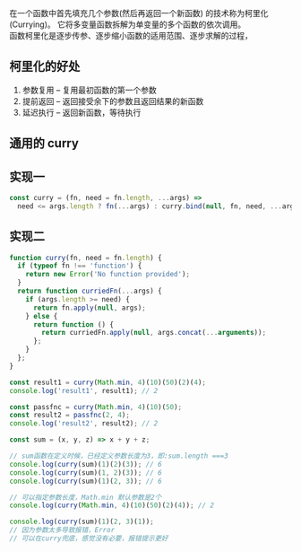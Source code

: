 在一个函数中首先填充几个参数(然后再返回一个新函数) 的技术称为柯里化(Currying)。
它将多变量函数拆解为单变量的多个函数的依次调用。  
函数柯里化是逐步传参、逐步缩小函数的适用范围、逐步求解的过程，

## 柯里化的好处

1. 参数复用 – 复用最初函数的第一个参数
2. 提前返回 – 返回接受余下的参数且返回结果的新函数
3. 延迟执行 – 返回新函数，等待执行

## 通用的 curry

<!-- 柯里化一个函数。使用递归。 如果提供的参数(args)数量足够，调用传递函数 fn 。否则
返回一个柯里化后的函数 fn ，期望剩下的参数。如果你想柯里化一个接受可变参数数量的
函数(可变参数数量的函数，例如 Math.min() )，你可以选择将参数个数传递给第二个参数
arity。 -->

## 实现一

```js
const curry = (fn, need = fn.length, ...args) =>
  need <= args.length ? fn(...args) : curry.bind(null, fn, need, ...args);
```

## 实现二

```js
function curry(fn, need = fn.length) {
  if (typeof fn !== 'function') {
    return new Error('No function provided');
  }
  return function curriedFn(...args) {
    if (args.length >= need) {
      return fn.apply(null, args);
    } else {
      return function () {
        return curriedFn.apply(null, args.concat(...arguments));
      };
    }
  };
}

const result1 = curry(Math.min, 4)(10)(50)(2)(4);
console.log('result1', result1); // 2

const passfnc = curry(Math.min, 4)(10)(50);
const result2 = passfnc(2, 4);
console.log('result2', result2); // 2

const sum = (x, y, z) => x + y + z;

// sum函数在定义时候，已经定义参数长度为3，即:sum.length ===3
console.log(curry(sum)(1)(2)(3)); // 6
console.log(curry(sum)(1, 2)(3)); // 6
console.log(curry(sum)(1)(2, 3)); // 6

// 可以指定参数长度，Math.min 默认参数是2个
console.log(curry(Math.min, 4)(10)(50)(2)(4)); // 2

console.log(curry(sum)(1)(2, 3)(1));
// 因为参数太多导致报错，Error
// 可以在curry兜底，感觉没有必要，报错提示更好
```

